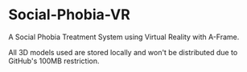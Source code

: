 # Social-Phobia-VR
 A Social Phobia Treatment System using Virtual Reality with A-Frame.
 
 All 3D models used are stored locally and won't be distributed due to GitHub's 100MB restriction.

